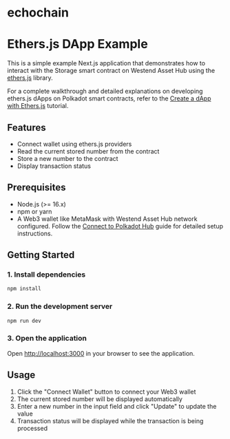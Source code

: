 # echochain
 
# Ethers.js DApp Example

This is a simple example Next.js application that demonstrates how to interact with the Storage smart contract on Westend Asset Hub using the [ethers.js](https://docs.ethers.org/) library.

For a complete walkthrough and detailed explanations on developing ethers.js dApps on Polkadot smart contracts, refer to the [Create a dApp with Ethers.js](https://papermoonio.github.io/polkadot-mkdocs/tutorials/smart-contracts/launch-your-first-project/create-dapp-ethers-js/) tutorial.

## Features

- Connect wallet using ethers.js providers
- Read the current stored number from the contract
- Store a new number to the contract
- Display transaction status

## Prerequisites

- Node.js (>= 16.x)
- npm or yarn
- A Web3 wallet like MetaMask with Westend Asset Hub network configured. Follow the [Connect to Polkadot Hub](https://papermoonio.github.io/polkadot-mkdocs/develop/smart-contracts/connect-to-asset-hub/) guide for detailed setup instructions.


## Getting Started

### 1. Install dependencies

```bash
npm install
```

### 2. Run the development server

```bash
npm run dev
```

### 3. Open the application

Open [http://localhost:3000](http://localhost:3000) in your browser to see the application.

## Usage

1. Click the "Connect Wallet" button to connect your Web3 wallet
2. The current stored number will be displayed automatically
3. Enter a new number in the input field and click "Update" to update the value
4. Transaction status will be displayed while the transaction is being processed
